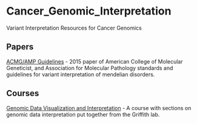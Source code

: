 # Cancer_Genomic_Interpretation
Variant Interpretation Resources for Cancer Genomics

## Papers
[ACMG/AMP Guidelines](https://www.nature.com/articles/gim201530) - 2015 paper of American College of Molecular Geneticist, and Association for Molecular Pathology standards and guidelines for variant interpretation of mendelian disorders.

## Courses
[Genomic Data Visualization and Interpretation](https://genviz.org/) - A course with sections on genomic data interpretation put together from the Griffith lab.
